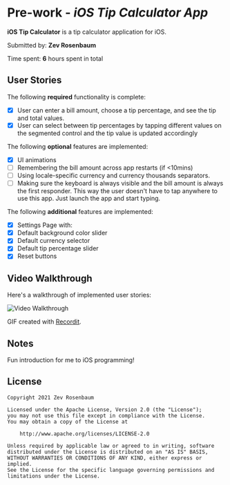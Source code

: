 # Pre-work - *iOS Tip Calculator App*

**iOS Tip Calculator** is a tip calculator application for iOS.

Submitted by: **Zev Rosenbaum**

Time spent: **6** hours spent in total

## User Stories

The following **required** functionality is complete:

* [x] User can enter a bill amount, choose a tip percentage, and see the tip and total values.
* [x] User can select between tip percentages by tapping different values on the segmented control and the tip value is updated accordingly

The following **optional** features are implemented:

* [x] UI animations
* [ ] Remembering the bill amount across app restarts (if <10mins)
* [ ] Using locale-specific currency and currency thousands separators.
* [ ] Making sure the keyboard is always visible and the bill amount is always the first responder. This way the user doesn't have to tap anywhere to use this app. Just launch the app and start typing.

The following **additional** features are implemented:

- [x] Settings Page with:
- [x] Default background color slider
- [x] Default currency selector
- [x] Default tip percentage slider
- [x] Reset buttons

## Video Walkthrough

Here's a walkthrough of implemented user stories:

<img src='http://g.recordit.co/hek1gIxZGV.gif' title='Video Walkthrough' width='' alt='Video Walkthrough' />

GIF created with [Recordit](https://recordit.co).

## Notes

Fun introduction for me to iOS programming!

## License

    Copyright 2021 Zev Rosenbaum

    Licensed under the Apache License, Version 2.0 (the "License");
    you may not use this file except in compliance with the License.
    You may obtain a copy of the License at

        http://www.apache.org/licenses/LICENSE-2.0

    Unless required by applicable law or agreed to in writing, software
    distributed under the License is distributed on an "AS IS" BASIS,
    WITHOUT WARRANTIES OR CONDITIONS OF ANY KIND, either express or implied.
    See the License for the specific language governing permissions and
    limitations under the License.
